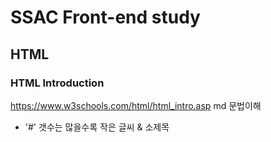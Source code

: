 # SSAC Front-end study

## HTML

### HTML Introduction
https://www.w3schools.com/html/html_intro.asp
md 문법이해 
- '#' 갯수는 많을수록 작은 글씨 & 소제목
